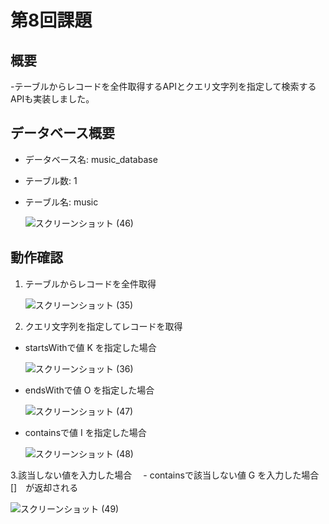 # 第8回課題
## 概要
-テーブルからレコードを全件取得するAPIとクエリ文字列を指定して検索するAPIも実装しました。

## データベース概要
- データベース名: music_database
- テーブル数: 1
- テーブル名: music

   ![スクリーンショット (46)](https://github.com/kttsu/learning_task_8/assets/150462533/76643f61-db2f-4757-a945-c233a7f8d111)


## 動作確認
1. テーブルからレコードを全件取得

   ![スクリーンショット (35)](https://github.com/kttsu/learning_task_8/assets/150462533/d0cfba49-07b2-4aea-a644-f2feb07a8c82)

2. クエリ文字列を指定してレコードを取得
  - startsWithで値 K を指定した場合

    ![スクリーンショット (36)](https://github.com/kttsu/learning_task_8/assets/150462533/eb281d19-16d5-43af-b946-fcb3723cd980)

 
  
  - endsWithで値 O を指定した場合

    ![スクリーンショット (47)](https://github.com/kttsu/learning_task_8/assets/150462533/0ffc73c7-9be0-4efc-a64c-10c47c8982bc)


  - containsで値 I を指定した場合

    ![スクリーンショット (48)](https://github.com/kttsu/learning_task_8/assets/150462533/13bc6ed1-2f78-4cbb-a61a-c5238f99e088)


3.該当しない値を入力した場合
　- containsで該当しない値 G を入力した場合 []　が返却される

![スクリーンショット (49)](https://github.com/kttsu/learning_task_8/assets/150462533/2d518bb7-512e-4cdc-ac53-7ae62a7c5e74)

